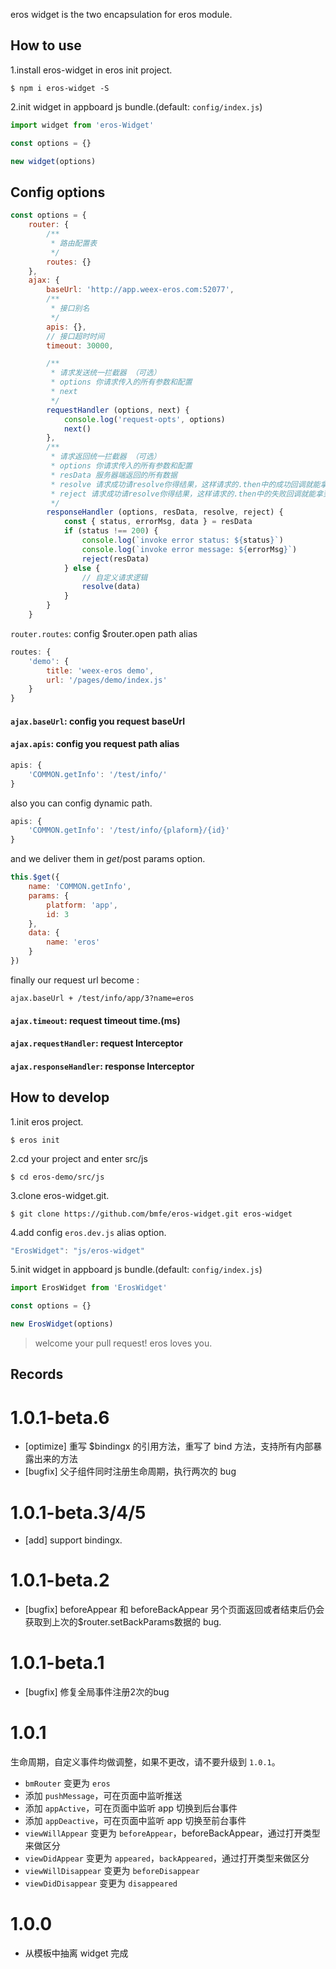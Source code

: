 eros widget is the two encapsulation for eros module.

## How to use
1.install eros-widget in eros init project.
```
$ npm i eros-widget -S
```
2.init widget in appboard js bundle.(default: `config/index.js`)
``` js
import widget from 'eros-Widget'

const options = {}

new widget(options)
```

## Config options
```js
const options = {
    router: {
        /**
         * 路由配置表
         */
        routes: {}
    },
    ajax: {
        baseUrl: 'http://app.weex-eros.com:52077',
        /**
         * 接口别名
         */
        apis: {},
        // 接口超时时间
        timeout: 30000,

        /**
         * 请求发送统一拦截器 （可选）
         * options 你请求传入的所有参数和配置
         * next
         */
        requestHandler (options, next) {
            console.log('request-opts', options)
            next()
        },
        /**
         * 请求返回统一拦截器 （可选）
         * options 你请求传入的所有参数和配置
         * resData 服务器端返回的所有数据
         * resolve 请求成功请resolve你得结果，这样请求的.then中的成功回调就能拿到你resolve的数据
         * reject 请求成功请resolve你得结果，这样请求的.then中的失败回调就能拿到你reject的数据
         */
        responseHandler (options, resData, resolve, reject) {
            const { status, errorMsg, data } = resData
            if (status !== 200) {
                console.log(`invoke error status: ${status}`)
                console.log(`invoke error message: ${errorMsg}`)
                reject(resData)
            } else {
                // 自定义请求逻辑
                resolve(data)
            }
        }
    }
```

`router.routes`: config $router.open path alias
```js
routes: {
	'demo': {
        title: 'weex-eros demo',
        url: '/pages/demo/index.js'
    }
}
```

#### `ajax.baseUrl`: config you request baseUrl
#### `ajax.apis`: config you request path alias
```js
apis: {
    'COMMON.getInfo': '/test/info/'
}
```
 also you can config dynamic path.
```js
apis: {
    'COMMON.getInfo': '/test/info/{plaform}/{id}'
}
```
and we deliver them in $get/$post params option.
```js
this.$get({
    name: 'COMMON.getInfo',
    params: {
        platform: 'app',
        id: 3
    },
    data: {
        name: 'eros'
    }
})
```
finally our request url become :
```
ajax.baseUrl + /test/info/app/3?name=eros
```

#### `ajax.timeout`: request timeout time.(ms)
#### `ajax.requestHandler`: request Interceptor
#### `ajax.responseHandler`: response Interceptor

## How to develop

1.init eros project.

```
$ eros init
```

2.cd your project and enter src/js

```
$ cd eros-demo/src/js
```

3.clone eros-widget.git.
```
$ git clone https://github.com/bmfe/eros-widget.git eros-widget
```

4.add config `eros.dev.js` alias option.
```js
"ErosWidget": "js/eros-widget"
```

5.init widget in appboard js bundle.(default: `config/index.js`)
```js
import ErosWidget from 'ErosWidget'

const options = {}

new ErosWidget(options)
```

> welcome your pull request! eros loves you.

## Records
# 1.0.1-beta.6
* [optimize] 重写 $bindingx 的引用方法，重写了 bind 方法，支持所有内部暴露出来的方法
* [bugfix] 父子组件同时注册生命周期，执行两次的 bug

# 1.0.1-beta.3/4/5
* [add] support bindingx.

# 1.0.1-beta.2
* [bugfix] beforeAppear 和 beforeBackAppear 另个页面返回或者结束后仍会获取到上次的$router.setBackParams数据的 bug.

# 1.0.1-beta.1
* [bugfix] 修复全局事件注册2次的bug

# 1.0.1
生命周期，自定义事件均做调整，如果不更改，请不要升级到 `1.0.1`。
* `bmRouter` 变更为 `eros`
* 添加 `pushMessage`，可在页面中监听推送
* 添加 `appActive`，可在页面中监听 app 切换到后台事件
* 添加 `appDeactive`，可在页面中监听 app 切换至前台事件
* `viewWillAppear` 变更为 `beforeAppear`，beforeBackAppear，通过打开类型来做区分
* `viewDidAppear` 变更为 `appeared`，`backAppeared`，通过打开类型来做区分
* `viewWillDisappear` 变更为 `beforeDisappear`
* `viewDidDisappear` 变更为 `disappeared`

# 1.0.0
* 从模板中抽离 widget 完成